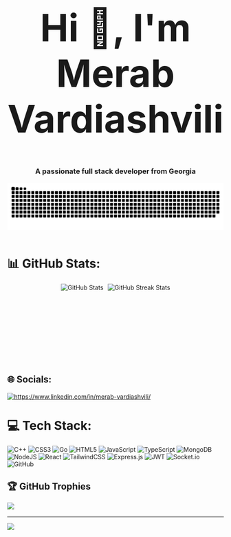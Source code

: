 <h1 align="center" style="font-size:88px;">Hi 👋, I'm Merab Vardiashvili</h1>


<h3 align="center">A passionate full stack developer from Georgia</h3>


<picture align="center">
  <source
    media="(prefers-color-scheme: dark)"
    srcset="https://raw.githubusercontent.com/platane/snk/output/github-contribution-grid-snake-dark.svg"
  />
  <source
    media="(prefers-color-scheme: light)"
    srcset="https://raw.githubusercontent.com/platane/snk/output/github-contribution-grid-snake.svg"
  />
  <img
    alt="github contribution grid snake animation"
    src="https://raw.githubusercontent.com/platane/snk/output/github-contribution-grid-snake.svg"
  />
</picture>

<br/>
<br/>


# 📊 GitHub Stats:
<div align="center" style="display: flex; justify-content: center; gap: 10px;">
  <img src="https://github-readme-stats.vercel.app/api?username=m0nt34&theme=dark&hide_border=false&include_all_commits=true&count_private=false" 
       alt="GitHub Stats" style="height: 180px; width:auto;" />
  <img src="https://github-readme-streak-stats.herokuapp.com/?user=m0nt34&theme=dark&hide_border=false" 
       alt="GitHub Streak Stats" style="height: 180px; width:auto;" />
</div>




## 🌐 Socials:
<p align="left">
<a href="https://linkedin.com/in/https://www.linkedin.com/in/merab-vardiashvili/" target="blank"><img align="center" src="https://raw.githubusercontent.com/rahuldkjain/github-profile-readme-generator/master/src/images/icons/Social/linked-in-alt.svg" alt="https://www.linkedin.com/in/merab-vardiashvili/" height="30" width="40" /></a>
</p>


# 💻 Tech Stack:
![C++](https://img.shields.io/badge/c++-%2300599C.svg?style=for-the-badge&logo=c%2B%2B&logoColor=white) ![CSS3](https://img.shields.io/badge/css3-%231572B6.svg?style=for-the-badge&logo=css3&logoColor=white) ![Go](https://img.shields.io/badge/go-%2300ADD8.svg?style=for-the-badge&logo=go&logoColor=white) ![HTML5](https://img.shields.io/badge/html5-%23E34F26.svg?style=for-the-badge&logo=html5&logoColor=white) ![JavaScript](https://img.shields.io/badge/javascript-%23323330.svg?style=for-the-badge&logo=javascript&logoColor=%23F7DF1E) ![TypeScript](https://img.shields.io/badge/typescript-%23007ACC.svg?style=for-the-badge&logo=typescript&logoColor=white) ![MongoDB](https://img.shields.io/badge/MongoDB-%234ea94b.svg?style=for-the-badge&logo=mongodb&logoColor=white) ![NodeJS](https://img.shields.io/badge/node.js-6DA55F?style=for-the-badge&logo=node.js&logoColor=white) ![React](https://img.shields.io/badge/react-%2320232a.svg?style=for-the-badge&logo=react&logoColor=%2361DAFB) ![TailwindCSS](https://img.shields.io/badge/tailwindcss-%2338B2AC.svg?style=for-the-badge&logo=tailwind-css&logoColor=white) ![Express.js](https://img.shields.io/badge/express.js-%23404d59.svg?style=for-the-badge&logo=express&logoColor=%2361DAFB) ![JWT](https://img.shields.io/badge/JWT-black?style=for-the-badge&logo=JSON%20web%20tokens) ![Socket.io](https://img.shields.io/badge/Socket.io-black?style=for-the-badge&logo=socket.io&badgeColor=010101) ![GitHub](https://img.shields.io/badge/github-%23121011.svg?style=for-the-badge&logo=github&logoColor=white)








## 🏆 GitHub Trophies
![](https://github-profile-trophy.vercel.app/?username=m0nt34&theme=radical&no-frame=false&no-bg=true&margin-w=4)

---
[![](https://visitcount.itsvg.in/api?id=m0nt34&icon=0&color=0)](https://visitcount.itsvg.in)

<!-- Proudly created with GPRM ( https://gprm.itsvg.in ) -->
